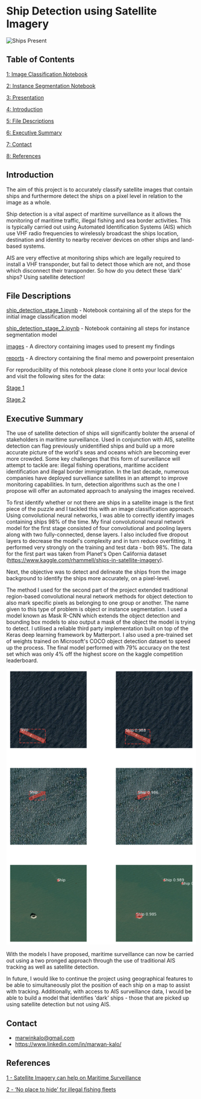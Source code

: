 # Ship Detection using Satellite Imagery

![Ships Present](https://github.com/marwankalo/ship_detection_project/blob/master/images/training_image_ships.png)

## Table of Contents

[1: Image Classification Notebook](https://github.com/marwankalo/ship_detection_project/blob/master/notebooks/ship_detection_stage_1.ipynb)

[2: Instance Segmentation Notebook](https://github.com/marwankalo/ship_detection_project/blob/master/notebooks/ship_detection_stage_2.ipynb)

[3: Presentation](https://github.com/marwankalo/ship_detection_project/blob/master/reports/presentation_draft.pdf)

[4: Introduction](#Introduction)

[5: File Descriptions](#File-Descriptions)

[6: Executive Summary](#Executive-Summary)

[7: Contact](#Contact)

[8: References](#References)



## Introduction

The aim of this project is to accurately classify satellite images that contain ships and furthermore detect the ships on a pixel level in relation to the image as a whole.

Ship detection is a vital aspect of maritime surveillance as it allows the monitoring of maritime traffic, illegal fishing and sea border activities. This is typically carried out using Automated Identification Systems (AIS) which use VHF radio frequencies to wirelessly broadcast the ships location, destination and identity to nearby receiver devices on other ships and land-based systems. 

AIS are very effective at monitoring ships which are legally required to install a VHF transponder, but fail to detect those which are not, and those which disconnect their transponder. So how do you detect these ‘dark’ ships? Using satellite detection!

## File Descriptions

[ship_detection_stage_1.ipynb](https://github.com/marwankalo/ship_detection_project/blob/master/notebooks/ship_detection_stage_1.ipynb) - Notebook containing all of the steps for the initial image classification model

[ship_detection_stage_2.ipynb](https://github.com/marwankalo/ship_detection_project/blob/master/notebooks/ship_detection_stage_2.ipynb) - Notebook containing all steps for instance segmentation model

[images](https://github.com/marwankalo/ship_detection_project/tree/master/images) - A directory containing images used to present my findings

[reports](https://github.com/marwankalo/ship_detection_project/tree/master/reports) - A directory containing the final memo and powerpoint presentaion

For reproducibility of this notebook please clone it onto your local device and visit the following sites for the data:

[Stage 1](https://www.kaggle.com/rhammell/ships-in-satellite-imagery)

[Stage 2](https://www.kaggle.com/c/airbus-ship-detection/data)



## Executive Summary

The use of satellite detection of ships will significantly bolster the arsenal of stakeholders in maritime surveillance. Used in conjunction with AIS, satellite detection can flag previously unidentified ships and build up a more accurate picture of the world's seas and oceans which are becoming ever more crowded. Some key challenges that this form of surveillance will attempt to tackle are: illegal fishing operations, maritime accident identification and illegal border immigration. 
In the last decade, numerous companies have deployed survelliance satellites in an attempt to improve monitoring capabilities. In turn, detection algorithms such as the one I propose will offer an automated approach to analysing the images received. 

To first identify whether or not there are ships in a satellite image is the first piece of the puzzle and I tackled this with an image classification approach. Using convolutional neural networks, I was able to correctly identify images containing ships 98% of the time. My final convolutional neural network model for the first stage consisted of four convolutional and pooling layers along with two fully-connected, dense layers. I also included five dropout layers to decrease the model's complexity and in turn reduce overfitting. It performed very strongly on the training and test data - both 98%. The data for the first part was taken from Planet's Open California dataset (https://www.kaggle.com/rhammell/ships-in-satellite-imagery).

Next, the objective was to detect and delineate the ships from the image background to identify the ships more accurately, on a pixel-level. 

The method I used for the second part of the project extended traditional region-based convolutional neural network methods for object detection to also mark specific pixels as belonging to one group or another. The name given to this type of problem is object or instance segmentation. I used a model known as Mask R-CNN which extends the object detection and bounding box models to also output a mask of the object the model is trying to detect. I utilised a reliable third party implementation built on top of the Keras deep learning framework by Matterport. I also used a pre-trained set of weights trained on Microsoft's COCO object detection dataset to speed up the process. The final model performed with 79% accuracy on the test set which was only 4% off the highest score on the kaggle competition leaderboard.  

![Validation set real vs predicted masks](https://github.com/marwankalo/ship_detection_project/blob/master/images/ouput_masks.png)

With the models I have proposed, maritime surveillance can now be carried out using a two pronged approach through the use of traditional AIS tracking as well as satellite detection.

In future, I would like to continue the project using geographical features to be able to simultaneously plot the position of each ship on a map to assist with tracking. Additionally, with access to AIS surveillance data, I would be able to build a model that identifies 'dark' ships - those that are picked up using satellite detection but not using AIS.

## Contact 

- marwinkalo@gmail.com
- https://www.linkedin.com/in/marwan-kalo/

## References

[1 - Satellite Imagery can help on Maritime Surveillance](https://news.mongabay.com/2019/08/no-place-to-hide-for-illegal-fishing-fleets-as-surveillance-satellites-prepare-for-lift-off/)

[2 - ‘No place to hide’ for illegal fishing fleets](https://geocento.com/satellite-imagery-case-studies/satellite-imagery-can-help-on-maritime-surveillance/)
